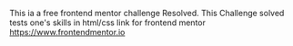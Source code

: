 This ia a free frontend mentor challenge Resolved.
 This Challenge solved tests one's skills in html/css
link for frontend mentor https://www.frontendmentor.io
